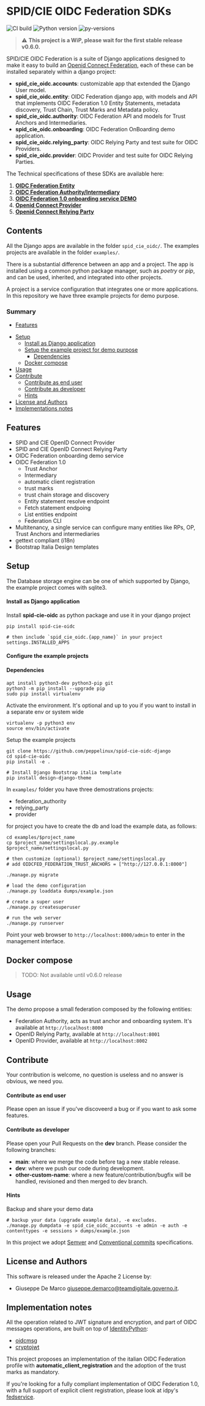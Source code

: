 # SPID/CIE OIDC Federation SDKs

![CI build](https://github.com/peppelinux/spid-cie-oidc-django/workflows/spid_cie_oidc/badge.svg)
![Python version](https://img.shields.io/badge/license-Apache%202-blue.svg)
![py-versions](https://img.shields.io/badge/python-3.7%20%7C%203.8%20%7C%203.9-blue.svg)

> ⚠️ __This project is a WiP, please wait for the first stable release v0.6.0.__

SPID/CIE OIDC Federation is a suite of Django applications designed to
make it easy to build an [Openid Connect Federation](https://openid.net/specs/openid-connect-federation-1_0.html), 
each of these can be installed separately within a django project:

- __spid_cie_oidc.accounts__: customizable app that extended the Django User model.
- __spid_cie_oidc.entity__: OIDC Federation django app, with models and API that implements OIDC Federation 1.0 Entity Statements, metadata discovery, Trust Chain, Trust Marks and Metadata policy.
- __spid_cie_oidc.authority__: OIDC Federation API and models for Trust Anchors and Intermediaries.
- __spid_cie_oidc.onboarding__: OIDC Federation OnBoarding demo application.
- __spid_cie_oidc.relying_party__: OIDC Relying Party and test suite for OIDC Providers.
- __spid_cie_oidc.provider__: OIDC Provider and test suite for OIDC Relying Parties.

The Technical specifications of these SDKs are available here:

1. [__OIDC Federation Entity__](docs/technical_specifications/ENTITY.md)
2. [__OIDC Federation Authority/Intermediary__](docs/technical_specifications/AUTHORITY.md)
3. [__OIDC Federation 1.0 onboarding service DEMO__](docs/technical_specifications/ONBOARDING.md)
4. [__Openid Connect Provider__](docs/technical_specifications/PROVIDER.md)
5. [__Openid Connect Relying Party__](docs/technical_specifications/RELYING_PARTY.md)

## Contents

All the Django apps are available in the folder `spid_cie_oidc/`.
The examples projects are available in the folder `examples/`.

There is a substantial difference between an app and a project.
The app is installed using a common python package manager, such as _poetry_ or _pip_,
and can be used, inherited, and integrated into other projects.

A project is a service configuration that integrates one or more applications.
In this repository we have three example projects for demo purpose.

### Summary

- [Features](#features)
* [Setup](#setup)
    * [Install as Django application](#install-as-django-application)
    * [Setup the example project for demo purpose](#setup-the-example-project-for-demo-purpose)
        * [Dependencies](#dependencies)
    * [Docker compose](#docker-compose)
* [Usage](#usage)
* [Contribute](#contribute)
    * [Contribute as end user](#contribute-as-end-user)
    * [Contribute as developer](#contribute-as-developer)
    * [Hints](#hints)
* [License and Authors](#license-and-authors)
* [Implementations notes](#implementation-notes)


## Features

- SPID and CIE OpenID Connect Provider
- SPID and CIE OpenID Connect Relying Party
- OIDC Federation onboarding demo service
- OIDC Federation 1.0
  - Trust Anchor
  - Intermediary
  - automatic client registration
  - trust marks
  - trust chain storage and discovery
  - Entity statement resolve endpoint
  - Fetch statement endpoing
  - List entities endpoint
  - Federation CLI
- Multitenancy, a single service can configure many entities like RPs, OP, Trust Anchors and intermediaries
- gettext compliant (i18n)
- Bootstrap Italia Design templates


## Setup

The Database storage engine can be one of which supported by Django, the example project comes with sqlite3.


#### Install as Django application
Install __spid-cie-oidc__ as python package and use it in your django project
````
pip install spid-cie-oidc

# then include `spid_cie_oidc.{app_name}` in your project settings.INSTALLED_APPS
````

#### Configure the example projects

#### Dependencies
````
apt install python3-dev python3-pip git
python3 -m pip install --upgrade pip
sudo pip install virtualenv
````

Activate the environment. It's optional and up to you if you want to install 
in a separate env or system wide
````
virtualenv -p python3 env
source env/bin/activate
````

Setup the example projects
````
git clone https://github.com/peppelinux/spid-cie-oidc-django
cd spid-cie-oidc
pip install -e .

# Install Django Bootstrap italia template
pip install design-django-theme
````

In `examples/` folder you have three demostrations projects:

 - federation_authority
 - relying_party
 - provider

for project you have to create the db and load the example data, as follows:

````
cd examples/$project_name
cp $project_name/settingslocal.py.example $project_name/settingslocal.py

# then customize (optional) $project_name/settingslocal.py
# add OIDCFED_FEDERATION_TRUST_ANCHORS = ["http://127.0.0.1:8000"]

./manage.py migrate

# load the demo configuration
./manage.py loaddata dumps/example.json

# create a super user
./manage.py createsuperuser

# run the web server
./manage.py runserver
````
Point your web browser to `http://localhost:8000/admin` to enter in the management interface.


## Docker compose

> TODO: Not available until v0.6.0 release

## Usage

The demo propose a small federation composed by the following entities:

 - Federation Authority, acts as trust anchor and onboarding system. It's available at `http://localhost:8000`
 - OpenID Relying Party, available at `http://localhost:8001`
 - OpenID Provider, available at `http://localhost:8002`


## Contribute

Your contribution is welcome, no question is useless and no answer is obvious, we need you.

#### Contribute as end user

Please open an issue if you've discoveerd a bug or if you want to ask some features.

#### Contribute as developer

Please open your Pull Requests on the __dev__ branch. 
Please consider the following branches:

 - __main__: where we merge the code before tag a new stable release.
 - __dev__: where we push our code during development.
 - __other-custom-name__: where a new feature/contribution/bugfix will be handled, revisioned and then merged to dev branch.

#### Hints

Backup and share your demo data

````
# backup your data (upgrade example data), -e excludes.
./manage.py dumpdata -e spid_cie_oidc_accounts -e admin -e auth -e contenttypes -e sessions > dumps/example.json
````

In this project we adopt [Semver](https://semver.org/lang/it/) and
[Conventional commits](https://www.conventionalcommits.org/en/v1.0.0/) specifications.

## License and Authors

This software is released under the Apache 2 License by:

- Giuseppe De Marco <giuseppe.demarco@teamdigitale.governo.it>.

## Implementation notes

All the operation related to JWT signature and encryption, and part of OIDC messages operations, 
are built on top of [IdentityPython](https://idpy.org/):

- [oidcmsg](https://github.com/IdentityPython/JWTConnect-Python-OidcMsg)
- [cryptojwt](https://github.com/IdentityPython/JWTConnect-Python-CryptoJWT)

This project proposes an implementation of the italian OIDC Federation profile with
__automatic_client_registration__ and the adoption of the trust marks as mandatory.

If you're looking for a fully compliant implementation of OIDC Federation 1.0,
with a full support of explicit client registration, please look at idpy's
[fedservice](https://github.com/rohe/fedservice).
